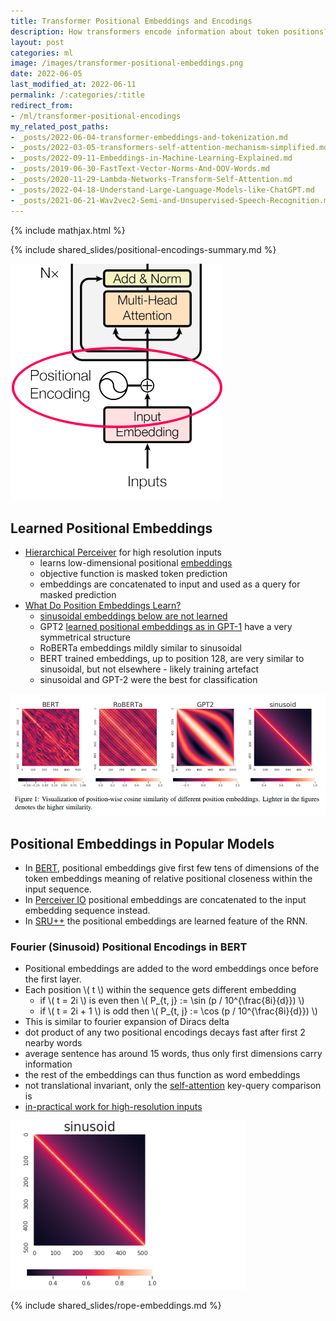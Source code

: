 ```yaml
---
title: Transformer Positional Embeddings and Encodings
description: How transformers encode information about token positions?
layout: post
categories: ml
image: /images/transformer-positional-embeddings.png
date: 2022-06-05
last_modified_at: 2022-06-11
permalink: /:categories/:title
redirect_from:
- /ml/transformer-positional-encodings
my_related_post_paths:
- _posts/2022-06-04-transformer-embeddings-and-tokenization.md
- _posts/2022-03-05-transformers-self-attention-mechanism-simplified.md
- _posts/2022-09-11-Embeddings-in-Machine-Learning-Explained.md
- _posts/2019-06-30-FastText-Vector-Norms-And-OOV-Words.md
- _posts/2020-11-29-Lambda-Networks-Transform-Self-Attention.md
- _posts/2022-04-18-Understand-Large-Language-Models-like-ChatGPT.md
- _posts/2021-06-21-Wav2vec2-Semi-and-Unsupervised-Speech-Recognition.md
---
```




{% include mathjax.html %}

{% include shared_slides/positional-encodings-summary.md %}

![positional embeddings in BERT architecture](/images/transformer-positional-embeddings.png)


## Learned Positional Embeddings
- [Hierarchical Perceiver](https://arxiv.org/pdf/2202.10890.pdf) for high resolution inputs
  - learns low-dimensional positional [embeddings](/ml/Embeddings-in-Machine-Learning-Explained) 
  - objective function is masked token prediction
  - embeddings are concatenated to input and used as a query for masked prediction
- [What Do Position Embeddings Learn?](https://arxiv.org/abs/2010.04903)
  - [sinusoidal embeddings below are not learned](#fourier-sinusoid-positional-encodings-in-bert)
  - GPT2 [learned positional embeddings as in GPT-1](https://s3-us-west-2.amazonaws.com/openai-assets/research-covers/language-unsupervised/language_understanding_paper.pdf) have a very symmetrical structure
  - RoBERTa embeddings mildly similar to sinusoidal
  - BERT trained embeddings, up to position 128, are very similar to sinusoidal, but not elsewhere - likely training artefact
  - sinusoidal and GPT-2 were the best for classification

![Visualization of position-wise cosine similarity of different position embeddings](/images/visualization-of-cosine-similarity-of-position-embeddings.png)

## Positional Embeddings in Popular Models
- In [BERT](/ml/transformers-self-attention-mechanism-simplified), positional embeddings give first few tens of dimensions of the token embeddings meaning of relative positional closeness within the input sequence.
- In [Perceiver IO](/ml/cross-attention-in-transformer-architecture#cross-attention-in-perceiver-io) positional embeddings are concatenated to the input embedding sequence instead.
- In [SRU++](/ml/SRU++-Speeds-Up-Transformer-with-Simple-Recurrent-Unit-RNN) the positional embeddings are learned feature of the RNN.


### Fourier (Sinusoid) Positional Encodings in BERT
- Positional embeddings are added to the word embeddings once before the first layer.
- Each position \\( t \\) within the sequence gets different embedding
  - if \\( t = 2i \\) is even then \\( P_{t, j} := \sin (p / 10^{\frac{8i}{d}})  \\)
  - if \\( t = 2i + 1 \\) is odd then \\( P_{t, j} := \cos (p / 10^{\frac{8i}{d}})  \\)
- This is similar to fourier expansion of Diracs delta
- dot product of any two positional encodings decays fast after first 2 nearby words
- average sentence has around 15 words, thus only first dimensions carry information
- the rest of the embeddings can thus function as word embeddings
- not translational invariant, only the [self-attention](/ml/transformers-self-attention-mechanism-simplified) key-query comparison is
- [in-practical work for high-resolution inputs](https://arxiv.org/pdf/2202.10890.pdf)

![Fourier (Sinusoid) Positional Encodings in BERT](/images/position-embeddings-sinusoid.png)

{% include shared_slides/rope-embeddings.md %}
